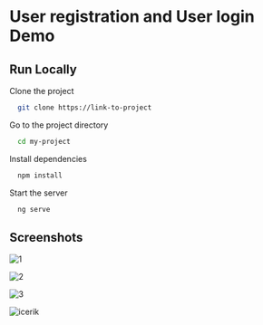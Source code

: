 
# User registration and User login Demo


## Run Locally

Clone the project

```bash
  git clone https://link-to-project
```

Go to the project directory

```bash
  cd my-project
```

Install dependencies

```bash
  npm install
```

Start the server

```bash
  ng serve
```


## Screenshots
![1](https://user-images.githubusercontent.com/88663001/158035538-3b694f05-3564-4181-8126-73b6fc2a05e1.PNG)
                                  
![2](https://user-images.githubusercontent.com/88663001/158035542-9d760789-d179-410c-ab27-8a194f65f99d.PNG)

![3](https://user-images.githubusercontent.com/88663001/158035546-6b8511e7-a60e-42b7-b0ef-24e456399a8c.PNG)

![icerik](https://user-images.githubusercontent.com/88663001/158035552-80e39885-ef4d-4884-aabf-827baf85c06c.png)



